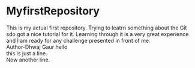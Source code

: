 # MyfirstRepository
This is my actual first repository. Trying to leatrn something about the Git sdo got a nice tutorial for it. Learning through it is a very great experience and I am ready for any challenge presented in front of me.<br>
Author-Dhwaj Gaur hello<br>
this is just a line.<br> Now another line.<br>

